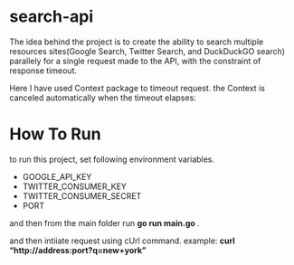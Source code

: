 # search-api

The idea behind the project is to create the ability to search multiple resources sites(Google Search, Twitter Search, and DuckDuckGO search) parallely for a single request made to the API, with the constraint of response timeout. 

Here I have used Context package to timeout request.  the Context is canceled automatically when the timeout elapses:


# How To Run

to run this project, set following environment variables.

  - GOOGLE_API_KEY
  - TWITTER_CONSUMER_KEY
  - TWITTER_CONSUMER_SECRET
  - PORT

and then from the main folder run **go run main.go** .

and then intiiate request using cUrl command. example: **curl “http://address:port?q=new+york”**

